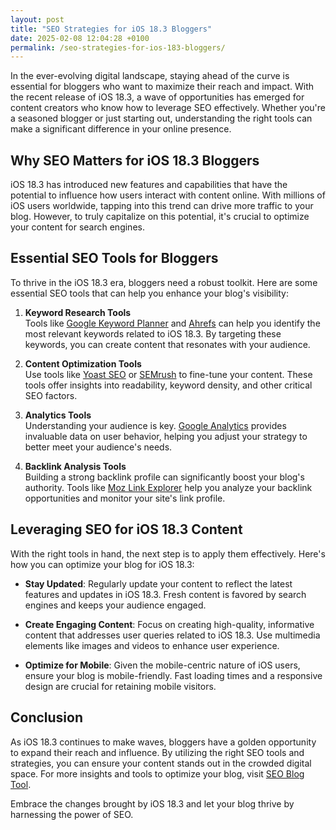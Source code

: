 ```yaml
---
layout: post
title: "SEO Strategies for iOS 18.3 Bloggers"
date: 2025-02-08 12:04:28 +0100
permalink: /seo-strategies-for-ios-183-bloggers/
---
```



In the ever-evolving digital landscape, staying ahead of the curve is essential for bloggers who want to maximize their reach and impact. With the recent release of iOS 18.3, a wave of opportunities has emerged for content creators who know how to leverage SEO effectively. Whether you're a seasoned blogger or just starting out, understanding the right tools can make a significant difference in your online presence.

## Why SEO Matters for iOS 18.3 Bloggers

iOS 18.3 has introduced new features and capabilities that have the potential to influence how users interact with content online. With millions of iOS users worldwide, tapping into this trend can drive more traffic to your blog. However, to truly capitalize on this potential, it's crucial to optimize your content for search engines.

## Essential SEO Tools for Bloggers

To thrive in the iOS 18.3 era, bloggers need a robust toolkit. Here are some essential SEO tools that can help you enhance your blog's visibility:

1. **Keyword Research Tools**  
   Tools like [Google Keyword Planner](https://ads.google.com/home/tools/keyword-planner/) and [Ahrefs](https://ahrefs.com/) can help you identify the most relevant keywords related to iOS 18.3. By targeting these keywords, you can create content that resonates with your audience.

2. **Content Optimization Tools**  
   Use tools like [Yoast SEO](https://yoast.com/wordpress/plugins/seo/) or [SEMrush](https://www.semrush.com/) to fine-tune your content. These tools offer insights into readability, keyword density, and other critical SEO factors.

3. **Analytics Tools**  
   Understanding your audience is key. [Google Analytics](https://analytics.google.com/) provides invaluable data on user behavior, helping you adjust your strategy to better meet your audience's needs.

4. **Backlink Analysis Tools**  
   Building a strong backlink profile can significantly boost your blog's authority. Tools like [Moz Link Explorer](https://moz.com/link-explorer) help you analyze your backlink opportunities and monitor your site's link profile.

## Leveraging SEO for iOS 18.3 Content

With the right tools in hand, the next step is to apply them effectively. Here's how you can optimize your blog for iOS 18.3:

- **Stay Updated**: Regularly update your content to reflect the latest features and updates in iOS 18.3. Fresh content is favored by search engines and keeps your audience engaged.
  
- **Create Engaging Content**: Focus on creating high-quality, informative content that addresses user queries related to iOS 18.3. Use multimedia elements like images and videos to enhance user experience.

- **Optimize for Mobile**: Given the mobile-centric nature of iOS users, ensure your blog is mobile-friendly. Fast loading times and a responsive design are crucial for retaining mobile visitors.

## Conclusion

As iOS 18.3 continues to make waves, bloggers have a golden opportunity to expand their reach and influence. By utilizing the right SEO tools and strategies, you can ensure your content stands out in the crowded digital space. For more insights and tools to optimize your blog, visit [SEO Blog Tool](https://seoblogtool.com/).

Embrace the changes brought by iOS 18.3 and let your blog thrive by harnessing the power of SEO.